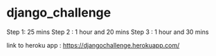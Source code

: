 # django_challenge

Step 1: 25 mins
Step 2 : 1 hour and 20 mins
Step 3 : 1 hour and 30 mins


link to heroku app : https://djangochallenge.herokuapp.com/
